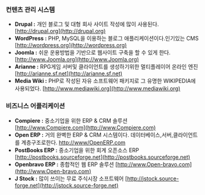 ### 컨텐츠 관리 시스템

* **Drupal :** 개인 블로그 및 대형 회사 사이트 작성에 많이 사용된다. [http://drupal.org](http://drupal.org)
* **WordPress :** PHP, MySQL을 이용하는 블로그 애플리케이션이다.인기있는 CMS [http://wordpress.org](http://wordpress.org)
* **Joomla :** 쉬운 운용방법을 기반으로 웹사이트 구축을 할 수 있게 한다. [http://www.Joomla.org](http://www.Joomla.org)
* **Arianne :** RPG게임 서버및 클라이언트를 생성하기위한 멀티플레이어 온라인 엔진 [http://arianne.sf.net](http://arianne.sf.net)
* **Media Wiki :** PHP로 작성된 자유 소프트웨어 패키지로 그 유명한 WIKIPEDIA에 사용되었다. [http://www.mediawiki.org](http://www.mediawiki.org)

### 비즈니스 어플리케이션

* **Compiere :** 중소기업을 위한 ERP & CRM 솔루션 [http://www.Compiere.com](http://www.Compiere.com)
* **Open ERP :** 거의 완벽한 ERP & CRM 시스템이다. 데이터베이스,서버,클라이언트를 계층구조로한다. [http://www/OpenERP.com](http://www/OpenERP.com)
* **PostBooks ERP :** 중소기업을 위한 회계 오픈소스 ERP [http://postbooks.sourceforge.net](http://postbooks.sourceforge.net)
* **Openbravo ERP :** 종합적인 웹 ERP 솔루션 [http://www.Open-bravo.com](http://www.Open-bravo.com)
* **J Stock :** 많이 쓰이는 무료 주식시장 소프트웨어 [http://jstock.source-forge.net](http://jstock.source-forge.net)



